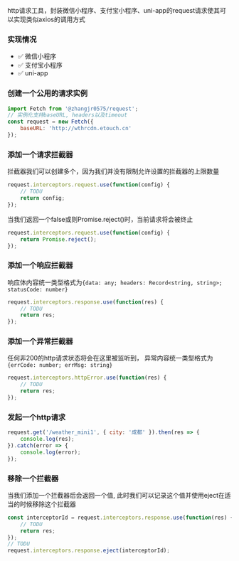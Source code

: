http请求工具，封装微信小程序、支付宝小程序、uni-app的request请求使其可以实现类似axios的调用方式

### 实现情况

* ✅ 微信小程序
* ✅ 支付宝小程序
* ✅ uni-app

### 创建一个公用的请求实例

```js
import Fetch from '@zhangjr0575/request';
// 实例化支持baseURL, headers以及timeout
const request = new Fetch({
    baseURL: 'http://wthrcdn.etouch.cn'
});
```

### 添加一个请求拦截器

拦截器我们可以创建多个，因为我们并没有限制允许设置的拦截器的上限数量

```js
request.interceptors.request.use(function(config) {
    // TODU
    return config;
});

```

当我们返回一个false或则Promise.reject()时，当前请求将会被终止

```js
request.interceptors.request.use(function(config) {
    return Promise.reject();
});

```

### 添加一个响应拦截器

响应体内容统一类型格式为`{data: any; headers: Record<string, string>; statusCode: number}`

```js
request.interceptors.response.use(function(res) {
    // TODU
    return res;
});
```

### 添加一个异常拦截器

任何非200的http请求状态将会在这里被监听到，
异常内容统一类型格式为`{errCode: number; errMsg: string}`

```js
request.interceptors.httpError.use(function(res) {
    // TODU
    return res;
});
```

### 发起一个http请求

```js
request.get('/weather_mini1', { city: '成都' }).then(res => {
    console.log(res);
}).catch(error => {
    console.log(error);
});
```

### 移除一个拦截器

当我们添加一个拦截器后会返回一个值, 此时我们可以记录这个值并使用eject在适当的时候移除这个拦截器

```js
const interceptorId = request.interceptors.response.use(function(res) {
    // TODU
    return res;
});
// TODU
request.interceptors.response.eject(interceptorId);
```
